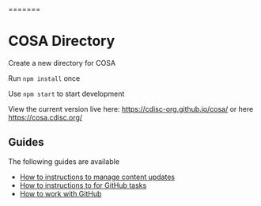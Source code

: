 =======
# COSA Directory

Create a new directory for COSA

Run `npm install` once

Use `npm start` to start development

View the current version live here: https://cdisc-org.github.io/cosa/ or here https://cosa.cdisc.org/

## Guides

The following guides are available

* [How to instructions to manage content updates](./how-to-content-tasks.md)
* [How to instructions to for GitHub tasks](./how-to-github-tasks.md)
* [How to work with GitHub](how-to-work-with-github.md)

